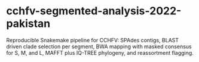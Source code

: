 # cchfv-segmented-analysis-2022-pakistan
Reproducible Snakemake pipeline for CCHFV: SPAdes contigs, BLAST driven clade selection per segment, BWA mapping with masked consensus for S, M, and L, MAFFT plus IQ-TREE phylogeny, and reassortment flagging.
